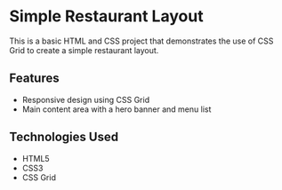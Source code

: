 # Simple Restaurant Layout

This is a basic HTML and CSS project that demonstrates the use of CSS Grid to create a simple restaurant layout. 

## Features
- Responsive design using CSS Grid
- Main content area with a hero banner and menu list

## Technologies Used
- HTML5
- CSS3
- CSS Grid
